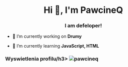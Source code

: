 <h1 align="center">Hi 👋, I'm PawcineQ</h1>
<h3 align="center">I am defeloper!</h3>

<p align="left">  </p>


- 🔭 I’m currently working on **Drumy**

- 🌱 I’m currently learning **JavaScript, HTML**

<h3 align="left">Wyswietlenia profilu/h3>
<img src="https://profile-counter.glitch.me/%7BPawcineQ%7D/count.svg" alt="pawcineq" />
